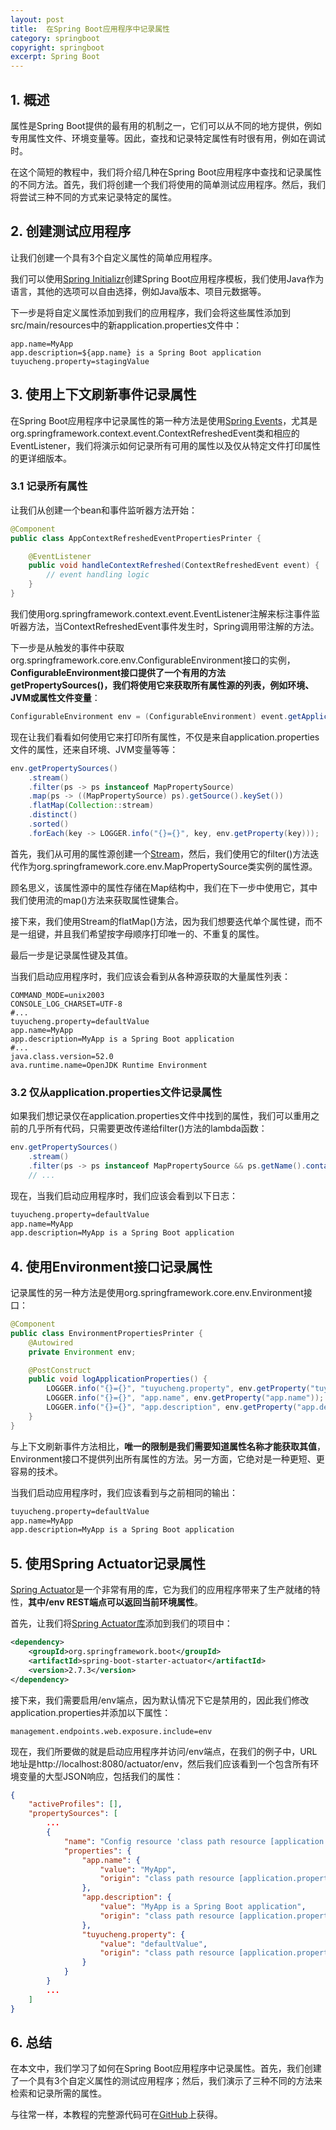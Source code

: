 ```yaml
---
layout: post
title:  在Spring Boot应用程序中记录属性
category: springboot
copyright: springboot
excerpt: Spring Boot
---
```


## 1. 概述

属性是Spring Boot提供的最有用的机制之一，它们可以从不同的地方提供，例如专用属性文件、环境变量等。因此，查找和记录特定属性有时很有用，例如在调试时。

在这个简短的教程中，我们将介绍几种在Spring Boot应用程序中查找和记录属性的不同方法。首先，我们将创建一个我们将使用的简单测试应用程序。然后，我们将尝试三种不同的方式来记录特定的属性。

## 2. 创建测试应用程序

让我们创建一个具有3个自定义属性的简单应用程序。

我们可以使用[Spring Initializr](https://start.spring.io/)创建Spring Boot应用程序模板，我们使用Java作为语言，其他的选项可以自由选择，例如Java版本、项目元数据等。

下一步是将自定义属性添加到我们的应用程序，我们会将这些属性添加到src/main/resources中的新application.properties文件中：

```properties
app.name=MyApp
app.description=${app.name} is a Spring Boot application
tuyucheng.property=stagingValue
```

## 3. 使用上下文刷新事件记录属性

在Spring Boot应用程序中记录属性的第一种方法是使用[Spring Events]()，尤其是org.springframework.context.event.ContextRefreshedEvent类和相应的EventListener，我们将演示如何记录所有可用的属性以及仅从特定文件打印属性的更详细版本。

### 3.1 记录所有属性

让我们从创建一个bean和事件监听器方法开始：

```java
@Component
public class AppContextRefreshedEventPropertiesPrinter {

	@EventListener
	public void handleContextRefreshed(ContextRefreshedEvent event) {
		// event handling logic
	}
}
```

我们使用org.springframework.context.event.EventListener注解来标注事件监听器方法，当ContextRefreshedEvent事件发生时，Spring调用带注解的方法。

下一步是从触发的事件中获取org.springframework.core.env.ConfigurableEnvironment接口的实例，**ConfigurableEnvironment接口提供了一个有用的方法getPropertySources()，我们将使用它来获取所有属性源的列表，例如环境、JVM或属性文件变量**：

```java
ConfigurableEnvironment env = (ConfigurableEnvironment) event.getApplicationContext().getEnvironment();
```

现在让我们看看如何使用它来打印所有属性，不仅是来自application.properties文件的属性，还来自环境、JVM变量等等：

```java
env.getPropertySources()
	.stream()
    .filter(ps -> ps instanceof MapPropertySource)
    .map(ps -> ((MapPropertySource) ps).getSource().keySet())
    .flatMap(Collection::stream)
    .distinct()
    .sorted()
    .forEach(key -> LOGGER.info("{}={}", key, env.getProperty(key)));
```

首先，我们从可用的属性源创建一个[Stream]()，然后，我们使用它的filter()方法迭代作为org.springframework.core.env.MapPropertySource类实例的属性源。

顾名思义，该属性源中的属性存储在Map结构中，我们在下一步中使用它，其中我们使用流的map()方法来获取属性键集合。

接下来，我们使用Stream的flatMap()方法，因为我们想要迭代单个属性键，而不是一组键，并且我们希望按字母顺序打印唯一的、不重复的属性。

最后一步是记录属性键及其值。

当我们启动应用程序时，我们应该会看到从各种源获取的大量属性列表：

```properties
COMMAND_MODE=unix2003
CONSOLE_LOG_CHARSET=UTF-8
#...
tuyucheng.property=defaultValue
app.name=MyApp
app.description=MyApp is a Spring Boot application
#...
java.class.version=52.0
ava.runtime.name=OpenJDK Runtime Environment
```

### 3.2 仅从application.properties文件记录属性

如果我们想记录仅在application.properties文件中找到的属性，我们可以重用之前的几乎所有代码，只需要更改传递给filter()方法的lambda函数：

```java
env.getPropertySources()
	.stream()
    .filter(ps -> ps instanceof MapPropertySource && ps.getName().contains("application.properties"))
    // ...
```

现在，当我们启动应用程序时，我们应该会看到以下日志：

```bash
tuyucheng.property=defaultValue
app.name=MyApp
app.description=MyApp is a Spring Boot application
```

## 4. 使用Environment接口记录属性

记录属性的另一种方法是使用org.springframework.core.env.Environment接口：

```java
@Component
public class EnvironmentPropertiesPrinter {
	@Autowired
	private Environment env;

	@PostConstruct
	public void logApplicationProperties() {
		LOGGER.info("{}={}", "tuyucheng.property", env.getProperty("tuyucheng.property"));
		LOGGER.info("{}={}", "app.name", env.getProperty("app.name"));
		LOGGER.info("{}={}", "app.description", env.getProperty("app.description"));
	}
}
```

与上下文刷新事件方法相比，**唯一的限制是我们需要知道属性名称才能获取其值**，Environment接口不提供列出所有属性的方法。另一方面，它绝对是一种更短、更容易的技术。

当我们启动应用程序时，我们应该看到与之前相同的输出：

```bash
tuyucheng.property=defaultValue 
app.name=MyApp 
app.description=MyApp is a Spring Boot application
```

## 5. 使用Spring Actuator记录属性

[Spring Actuator]()是一个非常有用的库，它为我们的应用程序带来了生产就绪的特性，**其中/env REST端点可以返回当前环境属性**。

首先，让我们将[Spring Actuator库](https://search.maven.org/artifact/org.springframework.boot/spring-boot-starter-actuator/2.7.3/jar)添加到我们的项目中：

```xml
<dependency>
    <groupId>org.springframework.boot</groupId>
    <artifactId>spring-boot-starter-actuator</artifactId>
    <version>2.7.3</version>
</dependency>
```

接下来，我们需要启用/env端点，因为默认情况下它是禁用的，因此我们修改application.properties并添加以下属性：

```properties
management.endpoints.web.exposure.include=env
```

现在，我们所要做的就是启动应用程序并访问/env端点，在我们的例子中，URL地址是http://localhost:8080/actuator/env，然后我们应该看到一个包含所有环境变量的大型JSON响应，包括我们的属性：

```json
{
	"activeProfiles": [],
	"propertySources": [
		...
		{
			"name": "Config resource 'class path resource [application.properties]' via location 'optional:classpath:/' (document #0)",
			"properties": {
				"app.name": {
					"value": "MyApp",
					"origin": "class path resource [application.properties] - 10:10"
				},
				"app.description": {
					"value": "MyApp is a Spring Boot application",
					"origin": "class path resource [application.properties] - 11:17"
				},
				"tuyucheng.property": {
					"value": "defaultValue",
					"origin": "class path resource [application.properties] - 13:15"
				}
			}
		}
		...
	]
}
```

## 6. 总结

在本文中，我们学习了如何在Spring Boot应用程序中记录属性。首先，我们创建了一个具有3个自定义属性的测试应用程序；然后，我们演示了三种不同的方法来检索和记录所需的属性。

与往常一样，本教程的完整源代码可在[GitHub](https://github.com/tuyucheng7/taketoday-tutorial4j/tree/master/spring-boot-modules/spring-boot-properties-3)上获得。